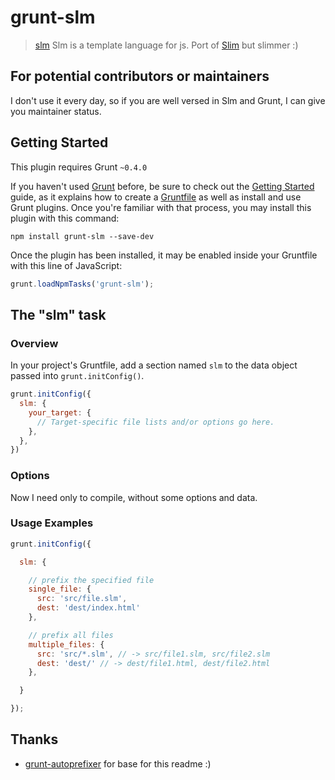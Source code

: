 # grunt-slm

> [slm](https://github.com/slm-lang/slm) Slm is a template language for js. Port of [Slim](http://slim-lang.com/) but slimmer :)

## For potential contributors or maintainers
I don't use it every day, so if you are well versed in Slm and Grunt, I can give you maintainer status.

## Getting Started
This plugin requires Grunt `~0.4.0`

If you haven't used [Grunt](http://gruntjs.com/) before, be sure to check out the [Getting Started](http://gruntjs.com/getting-started) guide, as it explains how to create a [Gruntfile](http://gruntjs.com/sample-gruntfile) as well as install and use Grunt plugins. Once you're familiar with that process, you may install this plugin with this command:

```shell
npm install grunt-slm --save-dev
```

Once the plugin has been installed, it may be enabled inside your Gruntfile with this line of JavaScript:

```js
grunt.loadNpmTasks('grunt-slm');
```

## The "slm" task

### Overview
In your project's Gruntfile, add a section named `slm` to the data object passed into `grunt.initConfig()`.

```js
grunt.initConfig({
  slm: {
    your_target: {
      // Target-specific file lists and/or options go here.
    },
  },
})
```

### Options
Now I need only to compile, without some options and data.


### Usage Examples

```js
grunt.initConfig({

  slm: {

    // prefix the specified file
    single_file: {
      src: 'src/file.slm',
      dest: 'dest/index.html'
    },

    // prefix all files
    multiple_files: {
      src: 'src/*.slm', // -> src/file1.slm, src/file2.slm
      dest: 'dest/' // -> dest/file1.html, dest/file2.html
    },

  }

});
```

## Thanks
 - [grunt-autoprefixer](https://github.com/nDmitry/grunt-autoprefixer) for base for this readme :)
